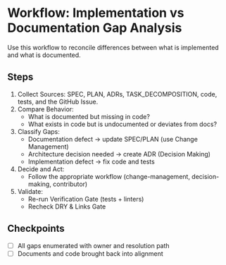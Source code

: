 # Workflow: Implementation vs Documentation Gap Analysis

Use this workflow to reconcile differences between what is implemented and what is documented.

## Steps

1. Collect Sources: SPEC, PLAN, ADRs, TASK_DECOMPOSITION, code, tests, and the GitHub Issue.
2. Compare Behavior:
   - What is documented but missing in code?
   - What exists in code but is undocumented or deviates from docs?
3. Classify Gaps:
   - Documentation defect → update SPEC/PLAN (use Change Management)
   - Architecture decision needed → create ADR (Decision Making)
   - Implementation defect → fix code and tests
4. Decide and Act:
   - Follow the appropriate workflow (change-management, decision-making, contributor)
5. Validate:
   - Re-run Verification Gate (tests + linters)
   - Recheck DRY & Links Gate

## Checkpoints

- [ ] All gaps enumerated with owner and resolution path
- [ ] Documents and code brought back into alignment
